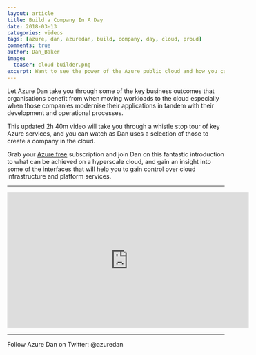 ```yaml
---
layout: article
title: Build a Company In A Day
date: 2018-03-13
categories: videos
tags: [azure, dan, azuredan, build, company, day, cloud, proud]
comments: true
author: Dan_Baker
image:
  teaser: cloud-builder.png
excerpt: Want to see the power of the Azure public cloud and how you can build a company in a day?  Watch this video from Dan Baker!
---
```


Let Azure Dan take you through some of the key business outcomes that organisations benefit from when moving workloads to the cloud especially when those companies modernise their applications in tandem with their development and operational processes.

This updated 2h 40m video will take you through a whistle stop tour of key Azure services, and you can watch as Dan uses a selection of those to create a company in the cloud.

Grab your [Azure free](https://azure.microsoft.com/en-gb/free/) subscription and join Dan on this fantastic introduction to what can be achieved on a hyperscale cloud, and gain an insight into some of the interfaces that will help you to gain control over cloud infrastructure and platform services.

----------

<iframe width="560" height="315" src="https://youtu.be/0GvMwCFhk08" frameborder="0" gesture="media" allow="encrypted-media" allowfullscreen></iframe>

----------

Follow Azure Dan on Twitter: @azuredan